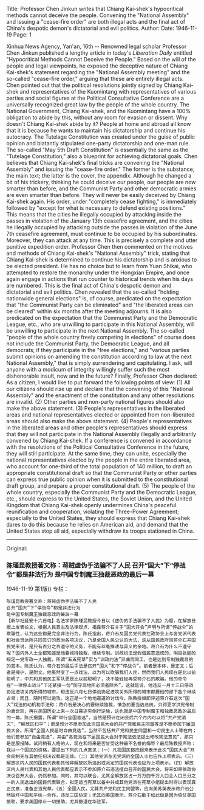 Title: Professor Chen Jinkun writes that Chiang Kai-shek's hypocritical methods cannot deceive the people. Convening the "National Assembly" and issuing a "cease-fire order" are both illegal acts and the final act of China's despotic demon's dictatorial and evil politics.
Author: 
Date: 1946-11-19
Page: 1

Xinhua News Agency, Yan'an, 16th -- Renowned legal scholar Professor Chen Jinkun published a lengthy article in today's *Liberation Daily* entitled "Hypocritical Methods Cannot Deceive the People." Based on the will of the people and legal viewpoints, he exposed the deceptive nature of Chiang Kai-shek's statement regarding the "National Assembly meeting" and the so-called "cease-fire order," arguing that these are entirely illegal acts. Chen pointed out that the political resolutions jointly signed by Chiang Kai-shek and representatives of the Kuomintang with representatives of various parties and social figures at the Political Consultative Conference are a universally recognized great law by the people of the whole country. The National Government, Chiang Kai-shek, and the Kuomintang have a 100% obligation to abide by this, without any room for evasion or dissent. Why doesn't Chiang Kai-shek abide by it? People at home and abroad all know that it is because he wants to maintain his dictatorship and continue his autocracy. The Tutelage Constitution was created under the guise of public opinion and blatantly stipulated one-party dictatorship and one-man rule. The so-called "May 5th Draft Constitution" is essentially the same as the "Tutelage Constitution," also a blueprint for achieving dictatorial goals. Chen believes that Chiang Kai-shek's final tricks are convening the "National Assembly" and issuing the "cease-fire order." The former is the substance, the main text; the latter is the cover, the appendix. Although he changed a bit of his trickery, thinking he could deceive our people, our people are now smarter than before, and the Communist Party and other democratic armies are even smarter than before. They will never be easily deceived by Chiang Kai-shek again. His order, under "completely cease fighting," is immediately followed by "except for what is necessary to defend existing positions." This means that the cities he illegally occupied by attacking inside the passes in violation of the January 13th ceasefire agreement, and the cities he illegally occupied by attacking outside the passes in violation of the June 7th ceasefire agreement, must continue to be occupied by his subordinates. Moreover, they can attack at any time. This is precisely a complete and utter punitive expedition order. Professor Chen then commented on the motives and methods of Chiang Kai-shek's "National Assembly" trick, stating that Chiang Kai-shek is determined to continue his dictatorship and is anxious to be elected president. He has no choice but to learn from Yuan Shikai, who attempted to restore the monarchy under the Hongxian Empire, and once again engage in actions that run counter to historical trends when his days are numbered. This is the final act of China's despotic demon and dictatorial and evil politics. Chen revealed that the so-called "holding nationwide general elections" is, of course, predicated on the expectation that "the Communist Party can be eliminated" and "the liberated areas can be cleared" within six months after the meeting adjourns. It is also predicated on the expectation that the Communist Party and the Democratic League, etc., who are unwilling to participate in this National Assembly, will be unwilling to participate in the next National Assembly. The so-called "people of the whole country freely competing in elections" of course does not include the Communist Party, the Democratic League, and all democrats; if they participate in the "free elections," and "various parties submit opinions on amending the constitution according to law at the next National Assembly," that is simply surrendering and capitulating. I ask, will anyone with a modicum of integrity willingly suffer such the most dishonorable insult, now and in the future? Finally, Professor Chen declared: As a citizen, I would like to put forward the following points of view: (1) All our citizens should rise up and declare that the convening of this "National Assembly" and the enactment of the constitution and any other resolutions are invalid. (2) Other parties and non-party national figures should also make the above statement. (3) People's representatives in the liberated areas and national representatives elected or appointed from non-liberated areas should also make the above statement. (4) People's representatives in the liberated areas and other people's representatives should express that they will not participate in the National Assembly illegally and arbitrarily convened by Chiang Kai-shek. If a conference is convened in accordance with the resolutions of the Political Consultative Conference in the future, they will still participate. At the same time, they can unite, especially the national representatives elected by the people in the entire liberated area, who account for one-third of the total population of 140 million, to draft an appropriate constitutional draft so that the Communist Party or other parties can express true public opinion when it is submitted to the constitutional draft group, and prepare a proper constitutional draft. (5) The people of the whole country, especially the Communist Party and the Democratic League, etc., should express to the United States, the Soviet Union, and the United Kingdom that Chiang Kai-shek openly undermines China's peaceful reunification and cooperation, violating the Three-Power Agreement; especially to the United States, they should express that Chiang Kai-shek dares to do this because he relies on American aid, and demand that the United States stop all aid, especially withdraw its troops stationed in China.



<hr /> 

Original: 


### 陈瑾昆教授著文称：蒋贼虚伪手法骗不了人民  召开“国大”下“停战令”都是非法行为  是中国专制魔王独裁恶政的最后一幕

1946-11-19
第1版()
专栏：

    陈瑾昆教授著文称：蒋贼虚伪手法骗不了人民
    召开“国大”下“停战令”都是非法行为
    是中国专制魔王独裁恶政的最后一幕
    【新华社延安十六日电】名法学家陈瑾昆教授今日以《虚伪的手法骗不了人民》为题，在解放日报上发表长文，根据人民意志及法律观点，揭露蒋介石关于“国大开会”声明与所谓“停战令”的欺骗性，认为这些都是完全非法行为。陈氏指出，蒋介石及国民党代表在政协会上与各党派代表和社会贤达所共同签订的政治各项决议，乃是全国人民公认的大法，这从国民政府同蒋介石并国民党来说，是只有百分之百遵守的义务，不能有丝毫推诿与异义的余地。蒋介石为什么不遵守呢？国内外人士全都知道是他要维持独裁，继续专制。训政约法是假借民意造成的，明目张胆的规定一党专政一人独裁，所谓“五五宪草”实与“训政约法”异曲而同工，也是达到专制独裁目的的蓝本。陈氏认为，蒋介石的最后手法是召开“国大”和下“停战令”。前者是本体，是正文；后者是掩护，是附文。他虽然变了一点戏法，以为可以欺骗我们人民，然而我们人民现在是比以前聪明了，中共和其他民主军队更是比以前聪明了，决不能轻轻再受蒋介石的欺骗。他的命令在“一律停止战斗”下还紧接一句“防守现地所必须者除外”，这就是说，他违反一月十三日停战协定进攻关内所得的城市，和违反六月七日停战协定进攻关外所得的城市都要他的部下各个继续占领；而且，随时可以进攻。这正是一个地地道道的讨伐令。陈教授继即评述蒋介石这次“国大”戏法的动机和手法称：蒋介石是决心的要继续独裁，情急的要当选总统，只得更学洪宪帝制的袁世凯，再在民国历史上来一次日暮途穷倒行逆施，这也就是中国专制魔王和独裁恶政的最后的一幕。陈氏揭露，所谓“举行全国普选”，当然是预计在闭会后六个月内可以将“共产党消灭”，“解放区扫平”；更是预计不愿参加此次国民大会的共产党和民主同盟等是不愿参加下届国民大会。所谓“全国人民届时自由竞选”，当然不包括共产党和民主同盟和一切民主人士等在内；他们若参加“自由竞选”，并由“各党派在下届国民大会对于宪法依法提出修改宪法意见”，那只是屈服投降。试问稍有人格的人，现在和将来是否甘受这种最不名誉的侮辱？最后陈教授声称：我以一个国民的资格，要提出下列的几点意见：（一）凡我国民都应起来表示此次“国民大会”开会同制宪与其他任何决议都是无效。（二）其他党派与无党派的全国人士也应作上项表示。（三）解放区内人民的国民代表和其他非解放区所选出或派定的国民代表也应为上项表示。（四）解放区内人民代表和其他人民代表都应表示不参加蒋介石违法擅自召开的国民大会，将来如果依政协决议召开大会，仍然参加。同时，并可以联合，尤其全解放区占一万万四千万人口全人口三分之一的人民选出的国民代表联合，拟定适当宪草以备中共或其他党派在宪草小组提出时得以表现真正民意，准备正当宪草。（五）全国人民，尤其共产党和民主同盟等，应向美苏英表示蒋介石公然破坏中国和平统一合作，违反三国协定；尤其向美国表示，蒋介石敢于如此做是因为倚仗美国援助，要求美国停止一切援助，尤其撤退在华驻军。
